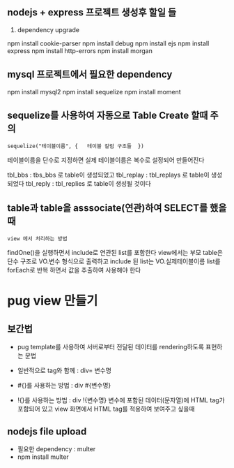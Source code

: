 ## nodejs + express 프로젝트 생성후 할일 들

1. dependency upgrade

npm install cookie-parser
npm install debug
npm install ejs
npm install express
npm install http-errors
npm install morgan

## mysql 프로젝트에서 필요한 dependency

npm install mysql2
npm install sequelize
npm install moment

## sequelize를 사용하여 자동으로 Table Create 할때 주의

    sequelize("테이블이름", {   테이블 칼럼 구조들  })

테이블이름을 단수로 지정하면 실제 테이블이름은 복수로 설정되어 만들어진다

tbl_bbs : tbs_bbs 로 table이 생성되었고
tbl_replay : tbl_replays 로 table이 생성되었다
tbl_reply : tbl_replies 로 table이 생성될 것이다

## table과 table을 asssociate(연관)하여 SELECT를 했을때

    view 에서 처리하는 방법

findOne()을 실행하면서 include로 연관된 list를 포함한다
view에서는 부모 table은 단수 구조로 VO.변수 형식으로 출력하고
include 된 list는 VO.실제테이블이름 list를
forEach로 반복 하면서 값을 추출하여 사용해야 한다

# pug view 만들기

## 보간법

- pug template를 사용하여 서버로부터 전달된 데이터를 rendering하도록 표현하는 문법

- 일반적으로 tag와 함께 : div= 변수명
- #{}를 사용하는 방법 : div #{변수명}
- !{}를 사용하는 방법 : div !{변수명}
  변수에 포함된 데이터(문자열)에 HTML tag가 포함되어 있고
  view 화면에서 HTML tag를 적용하여 보여주고 싶을때

## nodejs file upload

- 필요한 dependency : multer
- npm install multer
